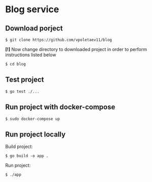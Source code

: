 # Blog service

## Download porject
```shell
$ git clone https://github.com/vpoletaev11/blog
```
**[!]** Now change directory to downloaded project in order to perform instructions listed below
```shell
$ cd blog
```

## Test project
```shell
$ go test ./...
```

## Run project with docker-compose
```shell
$ sudo docker-compose up
```

## Run project locally
Build project:
```shell
$ go build -o app .
```
Run project:
```shell
$ ./app
```
